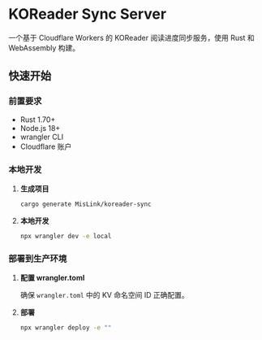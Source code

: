# KOReader Sync Server

一个基于 Cloudflare Workers 的 KOReader 阅读进度同步服务，使用 Rust 和 WebAssembly 构建。

## 快速开始

### 前置要求

- Rust 1.70+
- Node.js 18+
- wrangler CLI
- Cloudflare 账户

### 本地开发

1. **生成项目**
    ```bash
    cargo generate MisLink/koreader-sync
    ```

2. **本地开发**
    ```bash
    npx wrangler dev -e local
    ```


### 部署到生产环境

1. **配置 wrangler.toml**

    确保 `wrangler.toml` 中的 KV 命名空间 ID 正确配置。

2. **部署**
    ```bash
    npx wrangler deploy -e ""
    ```
